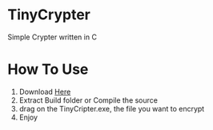 # TinyCrypter
Simple Crypter written in C

# How To Use

<ol>
  <li>Download <a href="https://github.com/anonik9900/TinyCripter/releases">Here</a></li>
  <li>Extract Build folder or Compile the source</li>
  <li>drag on the TinyCripter.exe, the file you want to encrypt</li>
  <li>Enjoy</li>
  </ol>
  
  
